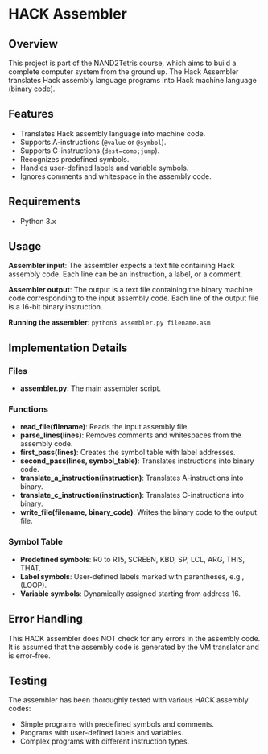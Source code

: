 # HACK Assembler

## Overview

This project is part of the NAND2Tetris course, which aims to build a complete computer system from the ground up. The Hack Assembler translates Hack assembly language programs into Hack machine language (binary code).

## Features

* Translates Hack assembly language into machine code.
* Supports A-instructions (`@value` or `@symbol`).
* Supports C-instructions (`dest=comp;jump`).
* Recognizes predefined symbols.
* Handles user-defined labels and variable symbols.
* Ignores comments and whitespace in the assembly code.

## Requirements

* Python 3.x

## Usage

**Assembler input**: The assembler expects a text file containing Hack assembly code. Each line can be an instruction, a label, or a comment.

**Assembler output**: The output is a text file containing the binary machine code corresponding to the input assembly code. Each line of the output file is a 16-bit binary instruction.

**Running the assembler**: `python3 assembler.py filename.asm`

## Implementation Details

### Files

* **assembler.py**: The main assembler script.


### Functions

* **read_file(filename)**: Reads the input assembly file.
* **parse_lines(lines)**: Removes comments and whitespaces from the assembly code.
* **first_pass(lines)**: Creates the symbol table with label addresses.
* **second_pass(lines, symbol_table)**: Translates instructions into binary code.
* **translate_a_instruction(instruction)**: Translates A-instructions into binary.
* **translate_c_instruction(instruction)**: Translates C-instructions into binary.
* **write_file(filename, binary_code)**: Writes the binary code to the output file.

### Symbol Table

* **Predefined symbols**: R0 to R15, SCREEN, KBD, SP, LCL, ARG, THIS, THAT.
* **Label symbols**: User-defined labels marked with parentheses, e.g., (LOOP).
* **Variable symbols**: Dynamically assigned starting from address 16.

## Error Handling

This HACK assembler does NOT check for any errors in the assembly code. It is assumed that the assembly code is generated by the VM translator and is error-free.

## Testing

The assembler has been thoroughly tested with various HACK assembly codes:
* Simple programs with predefined symbols and comments.
* Programs with user-defined labels and variables.
* Complex programs with different instruction types.
